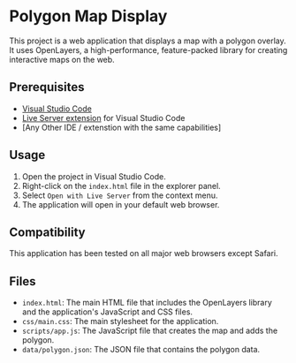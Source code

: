 # Polygon Map Display

This project is a web application that displays a map with a polygon overlay. It uses OpenLayers, a high-performance, feature-packed library for creating interactive maps on the web.

## Prerequisites

- [Visual Studio Code](https://code.visualstudio.com/)
- [Live Server extension](https://marketplace.visualstudio.com/items?itemName=ritwickdey.LiveServer) for Visual Studio Code
- [Any Other IDE / extenstion with the same capabilities]

## Usage

1. Open the project in Visual Studio Code.
2. Right-click on the `index.html` file in the explorer panel.
3. Select `Open with Live Server` from the context menu.
4. The application will open in your default web browser.

## Compatibility

This application has been tested on all major web browsers except Safari.

## Files

- `index.html`: The main HTML file that includes the OpenLayers library and the application's JavaScript and CSS files.
- `css/main.css`: The main stylesheet for the application.
- `scripts/app.js`: The JavaScript file that creates the map and adds the polygon.
- `data/polygon.json`: The JSON file that contains the polygon data.